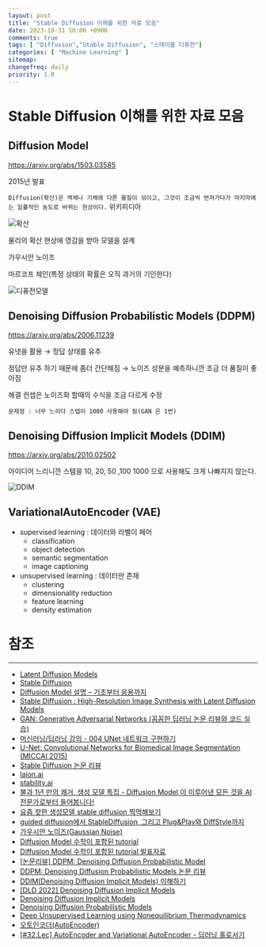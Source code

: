 ```yaml
---
layout: post
title: "Stable Diffusion 이해를 위한 자료 모음"
date: 2023-10-31 10:00 +0900
comments: true
tags: [ "Diffusion","Stable Diffusion", "스테이블 디퓨전"]
categories: [ "Machine Learning" ]
sitemap:
changefreq: daily
priority: 1.0
---
```


# Stable Diffusion 이해를 위한 자료 모음

## Diffusion Model

https://arxiv.org/abs/1503.03585

2015년 발표

`Diffusion(확산)은 액체나 기체에 다른 물질이 섞이고, 그것이 조금씩 번져가다가 마지막에는 일률적인 농도로 바뀌는 현상이다.` 위키피디아

![확산](https://mblogthumb-phinf.pstatic.net/20131015_167/todaudrhkwkd_13817975412967wfk3_JPEG/1.jpg?type=w2)

물리의 확산 현상에 영감을 받아 모델을 설계

가우시안 노이즈

마르코프 체인(특정 상태의 확률은 오직 과거의 기인한다)


![디퓨전모델](https://velog.velcdn.com/images/fermi99/post/364897c1-5d8f-4951-ab7e-128bfe699b95/image.png)

## Denoising Diffusion Probabilistic Models (DDPM)

https://arxiv.org/abs/2006.11239

유넷을 활용 → 정답 상태를 유추

정답만 유추 하기 때문에 좀더 간단해짐 → 노이즈 성분을 예측하니깐 조금 더 품질이 좋아짐

해결 컨셉은 노이즈화 할때의 수식을 조금 다르게 수정

`문제점 : 너무 느리다 스텝이 1000 사용해야 됨(GAN 은 1번)`

## Denoising Diffusion Implicit Models (DDIM)

https://arxiv.org/abs/2010.02502

아이디어 느리니깐 스템을 10, 20, 50 ,100 1000 으로 사용해도 크게 나빠지지 않는다.

![DDIM](https://user-images.githubusercontent.com/79881119/233402047-07361544-87f3-4d51-8d6f-718fab06dcfc.png)

## VariationalAutoEncoder (VAE)

* supervised learning : 데이터와 라벨이 페어
  * classification
  * object detection
  * semantic segmentation
  * image captioning
* unsupervised learning : 데이터만 존재
  * clustering
  * dimensionality reduction
  * feature learning
  * density estimation



# 참조
-----

* [Latent Diffusion Models](https://github.com/CompVis/latent-diffusion)
* [Stable Diffusion](https://github.com/CompVis/stable-diffusion)
* [Diffusion Model 설명 – 기초부터 응용까지](https://ffighting.net/deep-learning-paper-review/diffusion-model/diffusion-model-basic/)
* [Stable Diffusion : High-Resolution Image Synthesis with Latent Diffusion Models](https://ffighting.net/deep-learning-paper-review/diffusion-model/stable-diffusion/)
* [GAN: Generative Adversarial Networks (꼼꼼한 딥러닝 논문 리뷰와 코드 실습)](https://www.youtube.com/watch?v=AVvlDmhHgC4)
* [머신러닝/딥러닝 강의 - 004 UNet 네트워크 구현하기](https://www.youtube.com/watch?v=sSxdQq9CCx0)
* [U-Net: Convolutional Networks for Biomedical Image Segmentation (MICCAI 2015)](https://www.youtube.com/watch?reload=9&v=n_FDGMr4MxE)
* [Stable Diffusion 논문 리뷰](https://www.youtube.com/watch?v=7fBQDaJkcSU)
* [laion.ai](https://laion.ai/)
* [stability.ai](https://stability.ai/)
* [불과 1년 만의 쾌거, 생성 모델 특집 - Diffusion Model 이 이루어낸 모든 것을 AI 전문가로부터 들어봅니다!](https://www.youtube.com/watch?v=e2rFsn93o0U)
* [요즘 핫한 생성모델 stable diffusion 찍먹해보기](https://www.youtube.com/watch?v=WQuwkTKvUfg)
* [guided diffusion에서 StableDiffusion, 그리고 Plug&Play와 DiffStyle까지](https://www.youtube.com/watch?v=nthpXARTduk)
* [가우시안 노이즈(Gaussian Noise)](https://dacon.io/codeshare/4652)
* [Diffusion Model 수학이 포함된 tutorial](https://www.youtube.com/watch?v=uFoGaIVHfoE)
* [Diffusion Model 수학이 포함된 tutorial 발표자료](https://drive.google.com/file/d/1u8EWfDvaJQGKKC4akQDy50kP-qF_MT09/view?pli=1)
* [[논문리뷰] DDPM: Denoising Diffusion Probabilistic Model](https://jang-inspiration.com/ddpm-2)
* [DDPM: Denoising Diffusion Probabilistic Models 논문 리뷰](https://velog.io/@hanlyang0522/DDPM-Denoising-Diffusion-Probabilistic-Models-%EB%85%BC%EB%AC%B8-%EB%A6%AC%EB%B7%B0)
* [DDIM(Denoising Diffusion Implicit Models) 이해하기](https://junia3.github.io/blog/ddim)
* [[DLD 2022] Denoising Diffusion Implicit Models](https://www.youtube.com/watch?v=zcEe78I_4TU)
* [Denoising Diffusion Implicit Models](https://arxiv.org/abs/2010.02502)
* [Denoising Diffusion Probabilistic Models](https://arxiv.org/abs/2006.11239)
* [Deep Unsupervised Learning using Nonequilibrium Thermodynamics](https://arxiv.org/abs/1503.03585)
* [오토인코더(AutoEncoder)](https://pebpung.github.io/autoencoder/2021/09/11/Auto-Encoder-1.html)
* [[#32.Lec] AutoEncoder and Variational AutoEncoder - 딥러닝 홀로서기](https://www.youtube.com/watch?v=54hyK1J4wTc)


